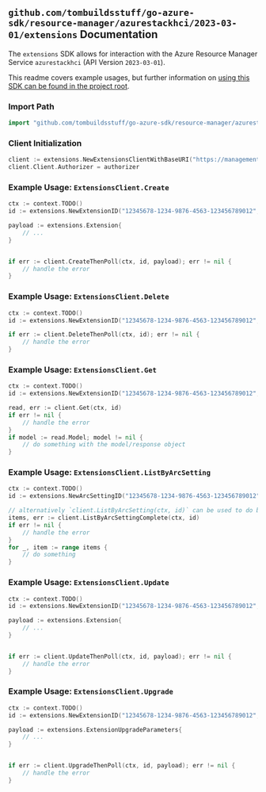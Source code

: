 
## `github.com/tombuildsstuff/go-azure-sdk/resource-manager/azurestackhci/2023-03-01/extensions` Documentation

The `extensions` SDK allows for interaction with the Azure Resource Manager Service `azurestackhci` (API Version `2023-03-01`).

This readme covers example usages, but further information on [using this SDK can be found in the project root](https://github.com/tombuildsstuff/go-azure-sdk/tree/main/docs).

### Import Path

```go
import "github.com/tombuildsstuff/go-azure-sdk/resource-manager/azurestackhci/2023-03-01/extensions"
```


### Client Initialization

```go
client := extensions.NewExtensionsClientWithBaseURI("https://management.azure.com")
client.Client.Authorizer = authorizer
```


### Example Usage: `ExtensionsClient.Create`

```go
ctx := context.TODO()
id := extensions.NewExtensionID("12345678-1234-9876-4563-123456789012", "example-resource-group", "clusterValue", "arcSettingValue", "extensionValue")

payload := extensions.Extension{
	// ...
}


if err := client.CreateThenPoll(ctx, id, payload); err != nil {
	// handle the error
}
```


### Example Usage: `ExtensionsClient.Delete`

```go
ctx := context.TODO()
id := extensions.NewExtensionID("12345678-1234-9876-4563-123456789012", "example-resource-group", "clusterValue", "arcSettingValue", "extensionValue")

if err := client.DeleteThenPoll(ctx, id); err != nil {
	// handle the error
}
```


### Example Usage: `ExtensionsClient.Get`

```go
ctx := context.TODO()
id := extensions.NewExtensionID("12345678-1234-9876-4563-123456789012", "example-resource-group", "clusterValue", "arcSettingValue", "extensionValue")

read, err := client.Get(ctx, id)
if err != nil {
	// handle the error
}
if model := read.Model; model != nil {
	// do something with the model/response object
}
```


### Example Usage: `ExtensionsClient.ListByArcSetting`

```go
ctx := context.TODO()
id := extensions.NewArcSettingID("12345678-1234-9876-4563-123456789012", "example-resource-group", "clusterValue", "arcSettingValue")

// alternatively `client.ListByArcSetting(ctx, id)` can be used to do batched pagination
items, err := client.ListByArcSettingComplete(ctx, id)
if err != nil {
	// handle the error
}
for _, item := range items {
	// do something
}
```


### Example Usage: `ExtensionsClient.Update`

```go
ctx := context.TODO()
id := extensions.NewExtensionID("12345678-1234-9876-4563-123456789012", "example-resource-group", "clusterValue", "arcSettingValue", "extensionValue")

payload := extensions.Extension{
	// ...
}


if err := client.UpdateThenPoll(ctx, id, payload); err != nil {
	// handle the error
}
```


### Example Usage: `ExtensionsClient.Upgrade`

```go
ctx := context.TODO()
id := extensions.NewExtensionID("12345678-1234-9876-4563-123456789012", "example-resource-group", "clusterValue", "arcSettingValue", "extensionValue")

payload := extensions.ExtensionUpgradeParameters{
	// ...
}


if err := client.UpgradeThenPoll(ctx, id, payload); err != nil {
	// handle the error
}
```
